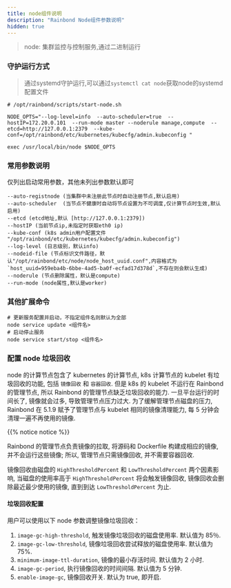 ```yaml
---
title: node组件说明
description: "Rainbond Node组件参数说明"
hidden: true
---
```


> node: 集群监控与控制服务,通过二进制运行

### 守护运行方式

> 通过systemd守护运行,可以通过`systemctl cat node`获取node的systemd配置文件

```
# /opt/rainbond/scripts/start-node.sh

NODE_OPTS="--log-level=info  --auto-scheduler=true  --hostIP=172.20.0.101  --run-mode master --noderule manage,compute  --etcd=http://127.0.0.1:2379  --kube-conf=/opt/rainbond/etc/kubernetes/kubecfg/admin.kubeconfig "

exec /usr/local/bin/node $NODE_OPTS
```

### 常用参数说明

仅列出启动常用参数，其他未列出参数默认即可

```
--auto-registnode (当集群中未注册此节点时自动注册节点,默认启用)
--auto-scheduler  (当节点不健康时自动将节点设置为不可调度,仅计算节点时生效,默认启用)
--etcd (etcd地址,默认 [http://127.0.0.1:2379])
--hostIP (当前节点ip,未指定时获取eth0 ip)
--kube-conf (k8s admin用户配置文件 "/opt/rainbond/etc/kubernetes/kubecfg/admin.kubeconfig")
--log-level (日志级别，默认info)
--nodeid-file (节点标识文件路径，默认"/opt/rainbond/etc/node/node_host_uuid.conf",内容格式为`host_uuid=959eba4b-6bbe-4ad5-ba0f-ecfad17d378d`,不存在则会默认生成)
--noderule (节点删除属性，默认是compute)
--run-mode (node属性,默认是worker)
```

### 其他扩展命令

```
# 更新服务配置并启动，不指定组件名则默认为全部
node service update <组件名>
# 启动停止服务
node service start/stop <组件名>
```

### 配置 node 垃圾回收

node 的计算节点包含了 kubernetes 的计算节点, k8s 计算节点的 kubelet 有垃圾回收的功能, 包括 `镜像回收` 和 `容器回收`. 但是 k8s 的 kubelet 不运行在 Rainbond 的管理节点,
所以 Rainbond 的管理节点缺乏垃圾回收的能力. 一旦平台运行的时间长了, 镜像就会过多, 导致管理节点压力过大. 为了缓解管理节点磁盘的压力, Rainbond 在 5.1.9 赋予了管理节点与 kubelet
相同的镜像清理能力, 每 5 分钟会清理一遍不再使用的镜像.

{{% notice notice %}}

Rainbond 的管理节点负责镜像的拉取, 将源码和 Dockerfile 构建成相应的镜像, 并不会运行这些镜像; 所以, 管理节点只需镜像回收, 并不需要容器回收.



镜像回收由磁盘的 `HighThresholdPercent` 和 `LowThresholdPercent` 两个因素影响, 当磁盘的使用率高于 `HighThresholdPercent` 将会触发镜像回收,
镜像回收会删除最近最少使用的镜像, 直到到达 `LowThresholdPercent` 为止.

#### 垃圾回收配置

用户可以使用以下 node 参数调整镜像垃圾回收：

1. `image-gc-high-threshold`, 触发镜像垃圾回收的磁盘使用率. 默认值为 85％.
2. `image-gc-low-threshold`, 镜像垃圾回收尝试释放的磁盘使用率. 默认值为 75%.
3. `minimum-image-ttl-duration`, 镜像的最小存活时间. 默认值为 2 小时.
4. `image-gc-period`, 执行镜像回收的时间间隔. 默认值为 5 分钟.
5. `enable-image-gc`, 镜像回收开关. 默认为 true, 即开启.
